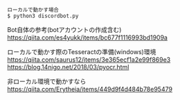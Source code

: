 ```
ローカルで動かす場合
$ python3 discordbot.py
```

Bot自体の参考(botアカウントの作成含む)
https://qiita.com/es4yukk/items/bc677f1116993bd1909a

ローカルで動かす際のTesseractの準備(windows)環境
https://qiita.com/saurus12/items/3e365ecf1a2e99f869e3
https://blog.14nigo.net/2018/03/pyocr.html

非ローカル環境で動かすなら
https://qiita.com/Erytheia/items/449d9f4d484b78e95479
